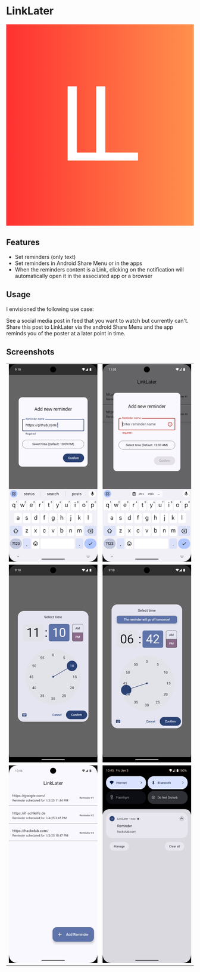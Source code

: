 # LinkLater
<p align="center">
  <img alt="Two &quot;L&quot; Letters right next to each other" height="540" src="app/src/main/res/mipmap/link.png" title="LinkLater Logo" width="540"/>
</p>

## Features

- Set reminders (only text)
- Set reminders in Android Share Menu or in the apps
- When the reminders content is a Link, clicking on the notification will automatically open it in the associated app or
  a browser

## Usage

I envisioned the following use case:

See a social media post in feed that you want to watch but currently can't. Share this post to LinkLater via the android
Share Menu and the app reminds you of the poster at a later point in time.

## Screenshots

<table>
  <tr>
    <td>
    <img alt="Screenshot_20250103_211007.png" src="Screenshots/Screenshot_20250103_211007.png"/>
    </td>
    <td>
    <img alt="Screenshot_20250103_230344.png" src="Screenshots/Screenshot_20250103_230344.png"/>
    </td>
  </tr>
  <tr>
    <td>
    <img alt="Screenshot_20250103_211019.png" src="Screenshots/Screenshot_20250103_211019.png"/>
    </td>
    <td>
    <img alt="Screenshot_20250103_211030.png" src="Screenshots/Screenshot_20250103_211030.png"/>
    </td>
  </tr>
  <tr>
    <td>
    <img alt="Screenshot_20250103_224613.png" src="Screenshots/Screenshot_20250103_224613.png"/>
    </td>
    <td>
    <img alt="Screenshot_20250103_224538.png" src="Screenshots/Screenshot_20250103_224538.png"/>
    </td>
  </tr>
</table>

